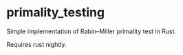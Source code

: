 # primality_testing

Simple implementation of Rabin–Miller primality test in Rust.

Requires rust nightly.
